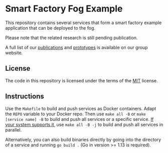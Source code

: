# Smart Factory Fog Example

This repository contains several services that form a smart factory example application that can be deployed to the fog.

Please note that the related research is still pending publication.

A full list of our [publications](https://www.mcc.tu-berlin.de/menue/forschung/publikationen/parameter/en/) and [prototypes](https://www.mcc.tu-berlin.de/menue/forschung/prototypes/parameter/en/) is available on our group website.

## License

The code in this repository is licensed under the terms of the [MIT](./LICENSE) license.

## Instructions

Use the `Makefile` to build and push services as Docker containers.
Adapt the `REPO` variable to your Docker repo.
Then use `make all -B` or `make [service name] -B` to build and push all services or a specific service.
[If your system supports it](https://www.gnu.org/software/make/manual/html_node/Parallel.html), use `make all -B -j` to build and push all services in parallel.

Alternatively, you can also build binaries directly by going into the directory of a service and running `go build .` (Go in version >= 1.13 is required).
